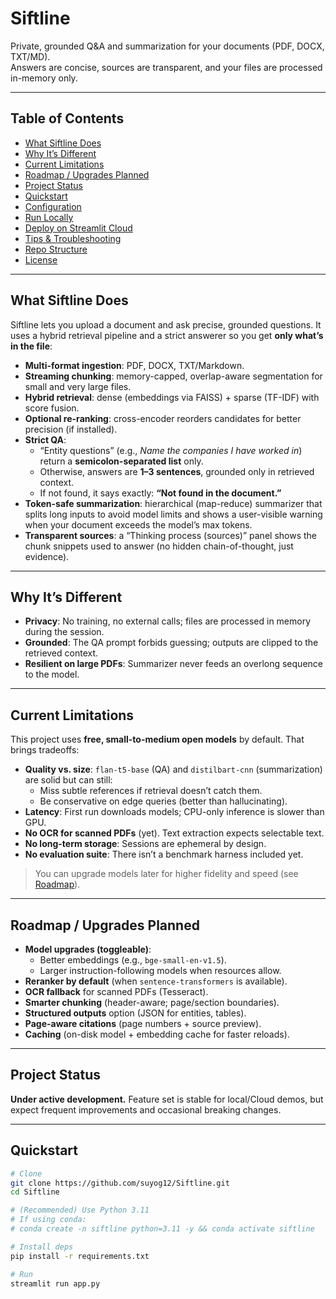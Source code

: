 # Siftline
Private, grounded Q&A and summarization for your documents (PDF, DOCX, TXT/MD).  
Answers are concise, sources are transparent, and your files are processed in-memory only.

---

## Table of Contents
- [What Siftline Does](#what-siftline-does)
- [Why It’s Different](#why-its-different)
- [Current Limitations](#current-limitations)
- [Roadmap / Upgrades Planned](#roadmap--upgrades-planned)
- [Project Status](#project-status)
- [Quickstart](#quickstart)
- [Configuration](#configuration)
- [Run Locally](#run-locally)
- [Deploy on Streamlit Cloud](#deploy-on-streamlit-cloud)
- [Tips & Troubleshooting](#tips--troubleshooting)
- [Repo Structure](#repo-structure)
- [License](#license)

---

## What Siftline Does
Siftline lets you upload a document and ask precise, grounded questions. It uses a hybrid retrieval pipeline and a strict answerer so you get **only what’s in the file**:

- **Multi-format ingestion**: PDF, DOCX, TXT/Markdown.
- **Streaming chunking**: memory-capped, overlap-aware segmentation for small and very large files.
- **Hybrid retrieval**: dense (embeddings via FAISS) + sparse (TF-IDF) with score fusion.
- **Optional re-ranking**: cross-encoder reorders candidates for better precision (if installed).
- **Strict QA**: 
  - “Entity questions” (e.g., *Name the companies I have worked in*) return a **semicolon-separated list** only.
  - Otherwise, answers are **1–3 sentences**, grounded only in retrieved context.
  - If not found, it says exactly: **“Not found in the document.”**
- **Token-safe summarization**: hierarchical (map-reduce) summarizer that splits long inputs to avoid model limits and shows a user-visible warning when your document exceeds the model’s max tokens.
- **Transparent sources**: a “Thinking process (sources)” panel shows the chunk snippets used to answer (no hidden chain-of-thought, just evidence).

---

## Why It’s Different
- **Privacy**: No training, no external calls; files are processed in memory during the session.
- **Grounded**: The QA prompt forbids guessing; outputs are clipped to the retrieved context.
- **Resilient on large PDFs**: Summarizer never feeds an overlong sequence to the model.

---

## Current Limitations
This project uses **free, small-to-medium open models** by default. That brings tradeoffs:

- **Quality vs. size**: `flan-t5-base` (QA) and `distilbart-cnn` (summarization) are solid but can still:
  - Miss subtle references if retrieval doesn’t catch them.
  - Be conservative on edge queries (better than hallucinating).
- **Latency**: First run downloads models; CPU-only inference is slower than GPU.
- **No OCR for scanned PDFs** (yet). Text extraction expects selectable text.
- **No long-term storage**: Sessions are ephemeral by design.
- **No evaluation suite**: There isn’t a benchmark harness included yet.

> You can upgrade models later for higher fidelity and speed (see [Roadmap](#roadmap--upgrades-planned)).

---

## Roadmap / Upgrades Planned
- **Model upgrades (toggleable)**:
  - Better embeddings (e.g., `bge-small-en-v1.5`).
  - Larger instruction-following models when resources allow.
- **Reranker by default** (when `sentence-transformers` is available).
- **OCR fallback** for scanned PDFs (Tesseract).
- **Smarter chunking** (header-aware; page/section boundaries).
- **Structured outputs** option (JSON for entities, tables).
- **Page-aware citations** (page numbers + source preview).
- **Caching** (on-disk model + embedding cache for faster reloads).

---

## Project Status
**Under active development.** Feature set is stable for local/Cloud demos, but expect frequent improvements and occasional breaking changes.

---

## Quickstart
```bash
# Clone
git clone https://github.com/suyog12/Siftline.git
cd Siftline

# (Recommended) Use Python 3.11
# If using conda:
# conda create -n siftline python=3.11 -y && conda activate siftline

# Install deps
pip install -r requirements.txt

# Run
streamlit run app.py
